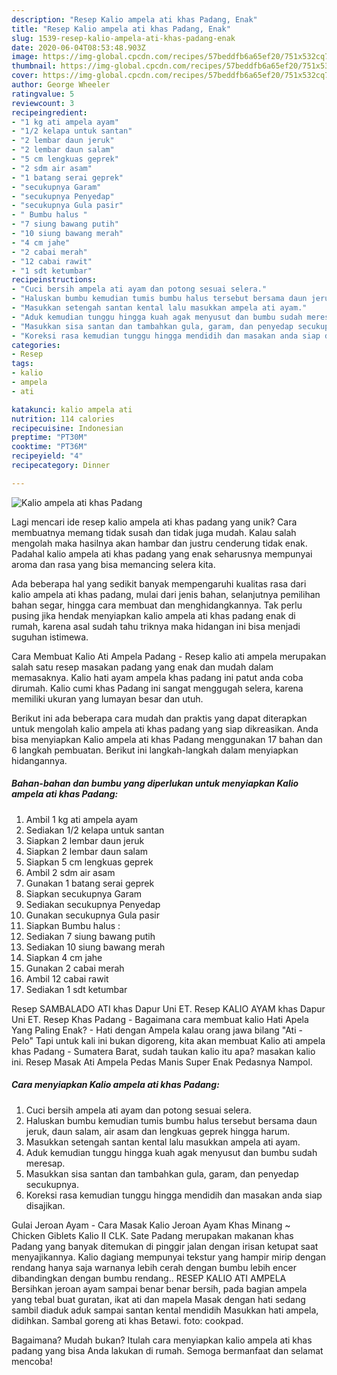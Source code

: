 ```yaml
---
description: "Resep Kalio ampela ati khas Padang, Enak"
title: "Resep Kalio ampela ati khas Padang, Enak"
slug: 1539-resep-kalio-ampela-ati-khas-padang-enak
date: 2020-06-04T08:53:48.903Z
image: https://img-global.cpcdn.com/recipes/57beddfb6a65ef20/751x532cq70/kalio-ampela-ati-khas-padang-foto-resep-utama.jpg
thumbnail: https://img-global.cpcdn.com/recipes/57beddfb6a65ef20/751x532cq70/kalio-ampela-ati-khas-padang-foto-resep-utama.jpg
cover: https://img-global.cpcdn.com/recipes/57beddfb6a65ef20/751x532cq70/kalio-ampela-ati-khas-padang-foto-resep-utama.jpg
author: George Wheeler
ratingvalue: 5
reviewcount: 3
recipeingredient:
- "1 kg ati ampela ayam"
- "1/2 kelapa untuk santan"
- "2 lembar daun jeruk"
- "2 lembar daun salam"
- "5 cm lengkuas geprek"
- "2 sdm air asam"
- "1 batang serai geprek"
- "secukupnya Garam"
- "secukupnya Penyedap"
- "secukupnya Gula pasir"
- " Bumbu halus "
- "7 siung bawang putih"
- "10 siung bawang merah"
- "4 cm jahe"
- "2 cabai merah"
- "12 cabai rawit"
- "1 sdt ketumbar"
recipeinstructions:
- "Cuci bersih ampela ati ayam dan potong sesuai selera."
- "Haluskan bumbu kemudian tumis bumbu halus tersebut bersama daun jeruk, daun salam, air asam dan lengkuas geprek hingga harum."
- "Masukkan setengah santan kental lalu masukkan ampela ati ayam."
- "Aduk kemudian tunggu hingga kuah agak menyusut dan bumbu sudah meresap."
- "Masukkan sisa santan dan tambahkan gula, garam, dan penyedap secukupnya."
- "Koreksi rasa kemudian tunggu hingga mendidih dan masakan anda siap disajikan."
categories:
- Resep
tags:
- kalio
- ampela
- ati

katakunci: kalio ampela ati 
nutrition: 114 calories
recipecuisine: Indonesian
preptime: "PT30M"
cooktime: "PT36M"
recipeyield: "4"
recipecategory: Dinner

---
```



![Kalio ampela ati khas Padang](https://img-global.cpcdn.com/recipes/57beddfb6a65ef20/751x532cq70/kalio-ampela-ati-khas-padang-foto-resep-utama.jpg)

Lagi mencari ide resep kalio ampela ati khas padang yang unik? Cara membuatnya memang tidak susah dan tidak juga mudah. Kalau salah mengolah maka hasilnya akan hambar dan justru cenderung tidak enak. Padahal kalio ampela ati khas padang yang enak seharusnya mempunyai aroma dan rasa yang bisa memancing selera kita.

Ada beberapa hal yang sedikit banyak mempengaruhi kualitas rasa dari kalio ampela ati khas padang, mulai dari jenis bahan, selanjutnya pemilihan bahan segar, hingga cara membuat dan menghidangkannya. Tak perlu pusing jika hendak menyiapkan kalio ampela ati khas padang enak di rumah, karena asal sudah tahu triknya maka hidangan ini bisa menjadi suguhan istimewa.

Cara Membuat Kalio Ati Ampela Padang - Resep kalio ati ampela merupakan salah satu resep masakan padang yang enak dan mudah dalam memasaknya. Kalio hati ayam ampela khas padang ini patut anda coba dirumah. Kalio cumi khas Padang ini sangat menggugah selera, karena memiliki ukuran yang lumayan besar dan utuh.


Berikut ini ada beberapa cara mudah dan praktis yang dapat diterapkan untuk mengolah kalio ampela ati khas padang yang siap dikreasikan. Anda bisa menyiapkan Kalio ampela ati khas Padang menggunakan 17 bahan dan 6 langkah pembuatan. Berikut ini langkah-langkah dalam menyiapkan hidangannya.

<!--inarticleads1-->

##### Bahan-bahan dan bumbu yang diperlukan untuk menyiapkan Kalio ampela ati khas Padang:

1. Ambil 1 kg ati ampela ayam
1. Sediakan 1/2 kelapa untuk santan
1. Siapkan 2 lembar daun jeruk
1. Siapkan 2 lembar daun salam
1. Siapkan 5 cm lengkuas geprek
1. Ambil 2 sdm air asam
1. Gunakan 1 batang serai geprek
1. Siapkan secukupnya Garam
1. Sediakan secukupnya Penyedap
1. Gunakan secukupnya Gula pasir
1. Siapkan  Bumbu halus :
1. Sediakan 7 siung bawang putih
1. Sediakan 10 siung bawang merah
1. Siapkan 4 cm jahe
1. Gunakan 2 cabai merah
1. Ambil 12 cabai rawit
1. Sediakan 1 sdt ketumbar


Resep SAMBALADO ATI khas Dapur Uni ET. Resep KALIO AYAM khas Dapur Uni ET. Resep Khas Padang - Bagaimana cara membuat kalio Hati Apela Yang Paling Enak? - Hati dengan Ampela kalau orang jawa bilang &#34;Ati - Pelo&#34; Tapi untuk kali ini bukan digoreng, kita akan membuat Kalio ati ampela khas Padang - Sumatera Barat, sudah taukan kalio itu apa? masakan kalio ini. Resep Masak Ati Ampela Pedas Manis Super Enak Pedasnya Nampol. 

<!--inarticleads2-->

##### Cara menyiapkan Kalio ampela ati khas Padang:

1. Cuci bersih ampela ati ayam dan potong sesuai selera.
1. Haluskan bumbu kemudian tumis bumbu halus tersebut bersama daun jeruk, daun salam, air asam dan lengkuas geprek hingga harum.
1. Masukkan setengah santan kental lalu masukkan ampela ati ayam.
1. Aduk kemudian tunggu hingga kuah agak menyusut dan bumbu sudah meresap.
1. Masukkan sisa santan dan tambahkan gula, garam, dan penyedap secukupnya.
1. Koreksi rasa kemudian tunggu hingga mendidih dan masakan anda siap disajikan.


Gulai Jeroan Ayam - Cara Masak Kalio Jeroan Ayam Khas Minang ~ Chicken Giblets Kalio II CLK. Sate Padang merupakan makanan khas Padang yang banyak ditemukan di pinggir jalan dengan irisan ketupat saat menyajikannya. Kalio dagiang mempunyai tekstur yang hampir mirip dengan rendang hanya saja warnanya lebih cerah dengan bumbu lebih encer dibandingkan dengan bumbu rendang.. RESEP KALIO ATI AMPELA Bersihkan jeroan ayam sampai benar benar bersih, pada bagian ampela yang tebal buat guratan, ikat ati dan mapela Masak dengan hati sedang sambil diaduk aduk sampai santan kental mendidih Masukkan hati ampela, didihkan. Sambal goreng ati khas Betawi. foto: cookpad. 

Bagaimana? Mudah bukan? Itulah cara menyiapkan kalio ampela ati khas padang yang bisa Anda lakukan di rumah. Semoga bermanfaat dan selamat mencoba!
